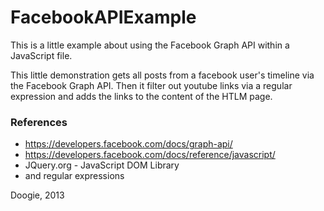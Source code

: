 FacebookAPIExample
==================

This is a little example about using the Facebook Graph API within a JavaScript file.

This little demonstration gets all posts from a facebook user's timeline via the Facebook Graph API.
Then it filter out youtube links via a regular expression and adds the links to the content of the HTLM page.

### References
   * https://developers.facebook.com/docs/graph-api/
   * https://developers.facebook.com/docs/reference/javascript/
   * JQuery.org - JavaScript DOM Library
   * and regular expressions
   
Doogie, 2013
